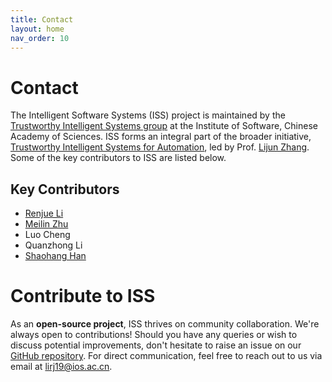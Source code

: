 ```yaml
---
title: Contact
layout: home
nav_order: 10
---
```


# Contact
The Intelligent Software Systems (ISS) project is maintained by the [Trustworthy Intelligent Systems group](https://tis.ios.ac.cn/) at the Institute of Software, Chinese Academy of Sciences. ISS forms an integral part of the broader initiative, [Trustworthy Intelligent Systems for Automation](https://tis.ios.ac.cn/tisa/), led by Prof. [Lijun Zhang](https://tis.ios.ac.cn/?page_id=148). Some of the key contributors to ISS are listed below.

## Key Contributors
- [Renjue Li](https://tis.ios.ac.cn/?page_id=2265)
- [Meilin Zhu](https://www.ep1phany.com)
- Luo Cheng
- Quanzhong Li
- [Shaohang Han](https://sailorbrandon.github.io/)


# Contribute to ISS
As an **open-source project**, ISS thrives on community collaboration. We're always open to contributions! Should you have any queries or wish to discuss potential improvements, don't hesitate to raise an issue on our [GitHub repository](https://github.com/CAS-LRJ/ISS). For direct communication, feel free to reach out to us via email at [lirj19@ios.ac.cn](mailto:lirj19@ios.ac.cn).
